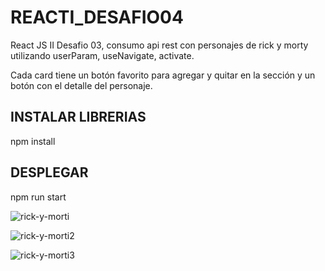 # REACTI_DESAFIO04

React JS II Desafio 03, consumo api rest con personajes de rick y morty utilizando userParam, useNavigate, activate.

Cada card tiene un botón favorito para agregar y quitar en la sección y un botón con el detalle del personaje.

## INSTALAR LIBRERIAS
npm install

## DESPLEGAR
npm run start

![rick-y-morti](rick-y-morti.PNG)

![rick-y-morti2](rick-y-morti2.PNG)

![rick-y-morti3](rick-y-morti3.PNG)

